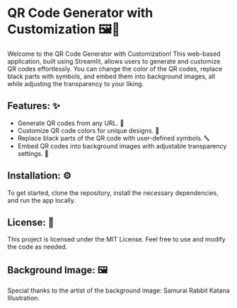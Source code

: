 # QR Code Generator with Customization 🖼️📱

Welcome to the QR Code Generator with Customization! This web-based application, built using Streamlit, allows users to generate and customize QR codes effortlessly. You can change the color of the QR codes, replace black parts with symbols, and embed them into background images, all while adjusting the transparency to your liking.

## Features: ✨
- Generate QR codes from any URL. 🔗
- Customize QR code colors for unique designs. 🎨
- Replace black parts of the QR code with user-defined symbols. 🔤
- Embed QR codes into background images with adjustable transparency settings. 🌅

## Installation: ⚙️
To get started, clone the repository, install the necessary dependencies, and run the app locally.

## License: 📜
This project is licensed under the MIT License. Feel free to use and modify the code as needed.

## Background Image: 🖼️
Special thanks to the artist of the background image: Samurai Rabbit Katana Illustration.
